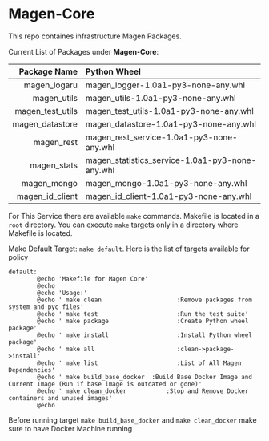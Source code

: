 # Magen-Core
This repo containes infrastructure Magen Packages.

Current List of Packages under **Magen-Core**:

| Package Name          | Python Wheel                                    |
| ---------------------:|:------------------------------------------------|
| magen_logaru          | magen_logger-1.0a1-py3-none-any.whl             |
| magen_utils           | magen_utils-1.0a1-py3-none-any.whl              |
| magen_test_utils      | magen_test_utils-1.0a1-py3-none-any.whl         |
| magen_datastore       | magen_datastore-1.0a1-py3-none-any.whl          |
| magen_rest            | magen_rest_service-1.0a1-py3-none-any.whl       |
| magen_stats           | magen_statistics_service-1.0a1-py3-none-any.whl |
| magen_mongo           | magen_mongo-1.0a1-py3-none-any.whl              |
| magen_id_client       | magen_id_client-1.0a1-py3-none-any.whl          |
 
 
For This Service there are available ```make``` commands. Makefile is located in a ```root``` directory. You can execute ```make``` targets only in a directory where Makefile is located.

Make Default Target: ```make default```. Here is the list of targets available for policy

```make
default:
        @echo 'Makefile for Magen Core'
        @echo
        @echo 'Usage:'
        @echo '	make clean    			       :Remove packages from system and pyc files'
        @echo '	make test     			       :Run the test suite'
        @echo '	make package  			       :Create Python wheel package'
        @echo '	make install  			       :Install Python wheel package'
        @echo '	make all      			       :clean->package->install'
        @echo '	make list     			       :List of All Magen Dependencies'
        @echo '	make build_base_docker 	:Build Base Docker Image and Current Image (Run if base image is outdated or gone)'
        @echo '	make clean_docker 		    :Stop and Remove Docker containers and unused images'
        @echo
```
Before running target ```make build_base_docker``` and ```make clean_docker``` make sure to have Docker Machine running

